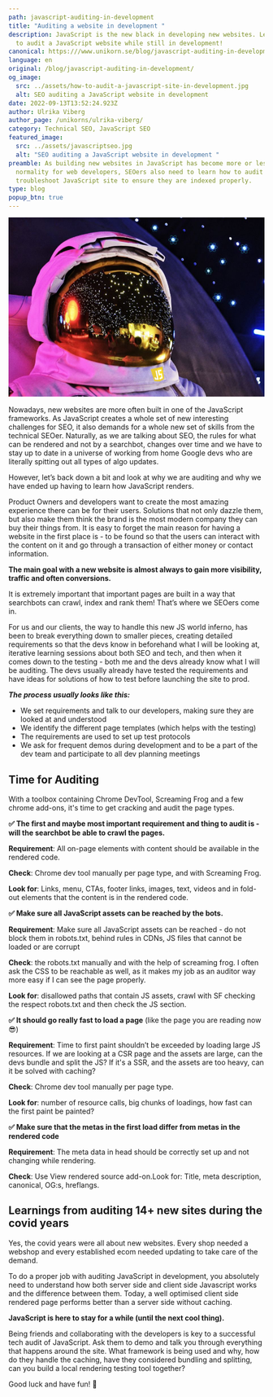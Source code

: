 ```yaml
---
path: javascript-auditing-in-development
title: "Auditing a website in development "
description: JavaScript is the new black in developing new websites. Learn how
  to audit a JavaScript website while still in development!
canonical: https:///www.unikorn.se/blog/javascript-auditing-in-development
language: en
original: /blog/javascript-auditing-in-development/
og_image:
  src: ../assets/how-to-audit-a-javascript-site-in-development.jpg
  alt: SEO auditing a JavaScript website in development
date: 2022-09-13T13:52:24.923Z
author: Ulrika Viberg
author_page: /unikorns/ulrika-viberg/
category: Technical SEO, JavaScript SEO
featured_image:
  src: ../assets/javascriptseo.jpg
  alt: "SEO auditing a JavaScript website in development "
preamble: As building new websites in JavaScript has become more or less a
  normality for web developers, SEOers also need to learn how to audit and
  troubleshoot JavaScript site to ensure they are indexed properly.
type: blog
popup_btn: true
---
```

![JavaScript SEO is not Rocket Science](../assets/javanaut-1-.jpg)

Nowadays, new websites are more often built in one of the JavaScript frameworks. As JavaScript creates a whole set of new interesting challenges for SEO, it also demands for a whole new set of skills from the technical SEOer. Naturally, as we are talking about SEO, the rules for what can be rendered and not by a searchbot, changes over time and we have to stay up to date in a universe of working from home Google devs who are literally spitting out all types of algo updates.

However, let’s back down a bit and look at why we are auditing and why we have ended up having to learn how JavaScript renders.

Product Owners and developers want to create the most amazing experience there can be for their users. Solutions that not only dazzle them, but also make them think the brand is the most modern company they can buy their things from. It is easy to forget the main reason for having a website in the first place is - to be found so that the users can interact with the content on it and go through a transaction of either money or contact information.

**The main goal with a new website is almost always to gain more visibility, traffic and often conversions.**

It is extremely important that important pages are built in a way that searchbots can crawl, index and rank them! That’s where we SEOers come in.

For us and our clients, the way to handle this new JS world inferno, has been to break everything down to smaller pieces, creating detailed requirements so that the devs know in beforehand what I will be looking at, iterative learning sessions about both SEO and tech, and then when it comes down to the testing - both me and the devs already know what I will be auditing. The devs usually already have tested the requirements and have ideas for solutions of how to test before launching the site to prod.

***The process usually looks like this:***

* We set requirements and talk to our developers, making sure they are looked at and understood
* We identify the different page templates (which helps with the testing)
* The requirements are used to set up test protocols
* We ask for frequent demos during development and to be a part of the dev team and participate to all dev planning meetings

## Time for Auditing

W﻿ith a toolbox containing Chrome DevTool, Screaming Frog and a few chrome add-ons, it's time to get cracking and audit the page types. 



**✅ The first and maybe most important requirement and thing to audit is - will the searchbot be able to crawl the pages.** 

**Requirement**: All on-page elements with content should be available in the rendered code.

**Check**: Chrome dev tool manually per page type, and with Screaming Frog.

**Look for**: Links, menu, CTAs, footer links, images, text, videos and in fold-out elements that the content is in the rendered code.



**✅ Make sure all JavaScript assets can be reached by the bots.**

**Requirement**: Make sure all JavaScript assets can be reached - do not block them in robots.txt, behind rules in CDNs, JS files that cannot be loaded or are corrupt

**Check**: the robots.txt manually and with the help of screaming frog. I often ask the CSS to be reachable as well, as it makes my job as an auditor way more easy if I can see the page properly.

**Look for**: disallowed paths that contain JS assets, crawl with SF checking the respect robots.txt and then check the JS section.



**✅ It should go really fast to load a page** (like the page you are reading now 😎)

**Requirement**: Time to first paint shouldn’t be exceeded by loading large JS resources. If we are looking at a CSR page and the assets are large, can the devs bundle and split the JS? If it's a SSR, and the assets are too heavy, can it be solved with caching?

**Check**: Chrome dev tool manually per page type.

**Look for**: number of resource calls, big chunks of loadings, how fast can the first paint be painted?



**✅ Make sure that the metas in the first load differ from metas in the rendered code**

**Requirement**: The meta data in head should be correctly set up and not changing while rendering.

**Check**: Use View rendered source add-on.Look for: Title, meta description, canonical, OG:s, hreflangs.



## Learnings from auditing 14+ new sites during the covid years

Yes, the covid years were all about new websites. Every shop needed a webshop and every established ecom needed updating to take care of the demand.

To do a proper job with auditing JavaScript in development, you absolutely need to understand how both server side and client side Javascript works and the difference between them. Today, a well optimised client side rendered page performs better than a server side without caching.

**JavaScript is here to stay for a while (until the next cool thing).**

Being friends and collaborating with the developers is key to a successful tech audit of JavaScript. Ask them to demo and talk you through everything that happens around the site. What framework is being used and why, how do they handle the caching, have they considered bundling and splitting, can you build a local rendering testing tool together?

Good luck and have fun! 🦄